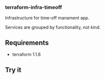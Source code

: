 ### terraform-infra-timeoff
Infrastructure for time-off manament app.

Services are grouped by functionality, not kind.

## Requirements
- terraform 1.1.6


## Try it
